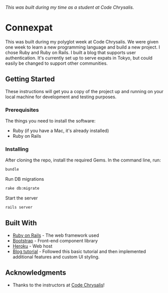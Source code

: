 _This was built during my time as a student at Code Chrysalis._

# Connexpat

This was built during my polyglot week at Code Chrysalis. We were given one week to learn a new programming language and build a new project. I chose Ruby and Ruby on Rails. I built a blog that supports user authentication. It's currently set up to serve expats in Tokyo, but could easily be changed to support other communities.

## Getting Started

These instructions will get you a copy of the project up and running on your local machine for development and testing purposes.

### Prerequisites

The things you need to install the software:

- Ruby (if you have a Mac, it's already installed)
- Ruby on Rails

### Installing

After cloning the repo, install the required Gems. In the command line, run:

```bash
bundle
```

Run DB migrations

```bash
rake db:migrate
```

Start the server

```bash
rails server
```

## Built With

- [Ruby on Rails](https://rubyonrails.org/) - The web framework used
- [Bootstrap](https://getbootstrap.com/) - Front-end component library
- [Heroku](https://www.heroku.com/) - Web host
- [Blog tutorial](http://tutorials.jumpstartlab.com/projects/blogger.html) - Followed this basic tutorial and then implemented additional features and custom UI styling.

## Acknowledgments

- Thanks to the instructors at [Code Chrysalis](https://www.codechrysalis.io/)!
